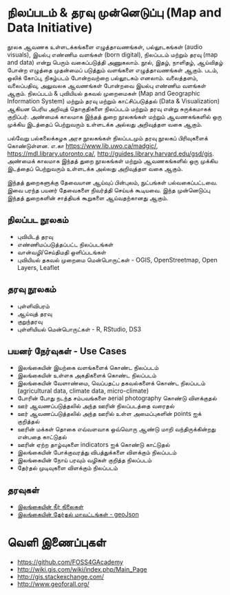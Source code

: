 # நிலப்படம் & தரவு முன்னெடுப்பு (Map and Data Initiative)

நூலக ஆவணக உள்ளடக்கங்களை எழுத்தாவணங்கள், பல்லூடகங்கள் (audio visuals), இயல்பு எண்ணிம வளங்கள் (born digital), நிலப்படம் மற்றும் தரவு (map and data) என்று பெரும் வகைப்படுத்தி அணுகலாம்.  நூல், இதழ், நாளிதழ், ஆய்விதழ் போன்ற எழுத்தை முதன்மைப் படுத்தும் வளங்களை எழுத்தாவணங்கள் ஆகும்.  படம், ஒலிக் கோப்பு, நிகழ்படம் போன்றவற்றை பல்லூடகம் எனலாம்.  வலைத்தளம், வலைப்பதிவு, அலுவலக ஆவணங்கள் போன்றவை இயல்பு எண்ணிம வளங்கள் ஆகும்.  நிலப்படம் & புவியியல் தகவல் முறைமைகள் (Map and Geographic Information System) மற்றும் தரவு மற்றும் காட்சிப்படுத்தல் (Data & Visualization) ஆகியன பெரிய அறிவுத் தொகுதிகளை நிலப்படம் மற்றும் தரவு என்று சுருக்கமாகக் குறிப்பர்.  அண்மைக் காலமாக இந்தத் துறை நூலகங்கள் மற்றும் ஆவணகங்களில் ஒரு முக்கிய இடத்தைப் பெற்றுவரும் உள்ளடக்க அல்லது அறிவுத்தள வகை ஆகும்.

பல்வேறு பல்கலைக்கழக அரச நூலகங்கள் நிலப்படமும் தரவு நூலகப் பிரிவுகளைக் கொண்டுள்ளன.  எ.கா https://www.lib.uwo.ca/madgic/, https://mdl.library.utoronto.ca/, http://guides.library.harvard.edu/gsd/gis. அண்மைக் காலமாக இந்தத் துறை நூலகங்கள் மற்றும் ஆவணகங்களில் ஒரு முக்கிய இடத்தைப் பெற்றுவரும் உள்ளடக்க அல்லது அறிவுத்தள வகை ஆகும்.  

இந்தத் துறைகளுக்கு தேவையான ஆய்வுப் பின்புலம், நுட்பங்கள் பல்வகைப்பட்டவை.  இவை பரந்த பயனர் தேவைகளை நிவர்த்தி செய்யக் கூடியவை.  இந்த முன்னெடுப்பு இந்தத் துறைகளின் சாத்தியக் கூறுகளை ஆய்வதற்கானது ஆகும்.

## நிலப்பட நூலகம்
* புவியிடத் தரவு
* எண்ணிமப்படுத்தப்பட்ட நிலப்படங்கள்
* வான்வழி/செய்திமதி ஒளிப்படங்கள்
* புவியியல் தகவல் முறைமை மென்பொருட்கள் - OGIS, OpenStreetmap, Open Layers, Leaflet

## தரவு நூலகம்
* புள்ளிவிபரம்
* ஆய்வுத் தரவு
* குறுந்தரவு
* புள்ளியியல் மென்பொருட்கள் - R, RStudio, DS3

## பயனர் நேர்வுகள் - Use Cases
* இலங்கையின் இயற்கை வளங்களைக் கொண்ட நிலப்படம்
* இலங்கையின் உள்ளக அகதிகளைக் கொண்ட நிலப்படம்
* இலங்கையின் வேளாண்மை, வெப்பதட்ப தகவல்களைக் கொண்ட நிலப்படம் (agricultural data, climate data, micro-climate)
* போரின் போது நடந்த சம்பவங்களை aerial photography கொண்டு விளக்குதல்
* ஊர் ஆவணப்படுத்தலில் அந்த ஊரின் நிலப்படத்தை வரைதல்
* ஊர் ஆவணப்படுத்தலில் அந்த ஊரில் உள்ள அமைப்புகளின் points ஐக் குறித்தல்
* ஊரின் மக்கள் தொகை எவ்வளவாக ஒவ்வொரு ஆண்டு மாறி வந்திருக்கின்றது என்பதை காட்டுதல்
* ஊரின் ஏற்ற தாழ்வுகளை indicators ஐக் கொண்டு காட்டுதல்
* இலங்கையின் போக்குவரத்து விபத்துக்களை விளக்கும் நிலப்படம்
* இலங்கையின் நோய் பரவும் வழிகள் குறித்த நிலப்படம்
* தேர்தல் முடிவுகளை விளக்கும் நிலப்படம்

## தரவுகள்
* [இலங்கையின் நீர் நிலைகள்](https://data.humdata.org/dataset/sri-lanka-water-bodies-0-0)
* [இலங்கையின் தேர்தல் மாவட்டங்கள் - geoJson](http://datameet.org/2015/11/17/map-of-electoral-districts-of-sri-lanka/)

# வெளி இணைப்புகள் 
* https://github.com/FOSS4GAcademy
* http://wiki.gis.com/wiki/index.php/Main_Page
* http://gis.stackexchange.com/
* http://www.geoforall.org/  


